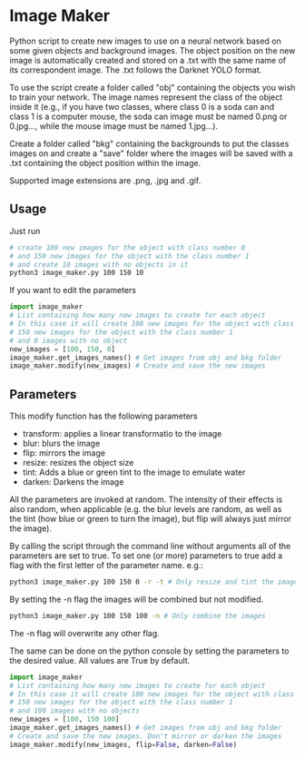 # Image Maker
Python script to create new images to use on a neural network based on some given objects and background images. The object position on the new image is automatically created and stored on a .txt with the same name of its correspondent image. The .txt follows the Darknet YOLO format.

To use the script create a folder called "obj" containing the objects you wish to train your network. The image names represent the class of the object inside it (e.g., if you have two classes, where class 0 is a soda can and class 1 is a computer mouse, the soda can image must be named 0.png or 0.jpg..., while the mouse image must be named 1.jpg...).

Create a folder called "bkg" containing the backgrounds to put the classes images on and create a "save" folder where the images will be saved with a .txt containing the object position within the image.

Supported image extensions are .png, .jpg and .gif.

## Usage
Just run 
```bash
# create 100 new images for the object with class number 0
# and 150 new images for the object with the class number 1
# and create 10 images with no objects in it
python3 image_maker.py 100 150 10
```

If you want to edit the parameters
```python
import image_maker
# List containing how many new images to create for each object
# In this case it will create 100 new images for the object with class number 0,
# 150 new images for the object with the class number 1
# and 0 images with no object
new_images = [100, 150, 0] 
image_maker.get_images_names() # Get images from obj and bkg folder
image_maker.modify(new_images) # Create and save the new images
```

## Parameters
This modify function has the following parameters

* transform: applies a linear transformatio to the image
* blur: blurs the image
* flip: mirrors the image
* resize: resizes the object size
* tint: Adds a blue or green tint to the image to emulate water
* darken: Darkens the image

All the parameters are invoked at random. The intensity of their effects is also random, when applicable (e.g. the blur levels are random, as well as the tint (how blue or green to turn the image), but flip will always just mirror the image).

By calling the script through the command line without arguments all of the parameters are set to true.
To set one (or more) parameters to true add a flag with the first letter of the parameter name. e.g.:

```bash
python3 image_maker.py 100 150 0 -r -t # Only resize and tint the image
```
By setting the -n flag the images will be combined but not modified.

```bash
python3 image_maker.py 100 150 100 -n # Only combine the images
```

The -n flag will overwrite any other flag.

The same can be done on the python console by setting the parameters to the desired value. All values are True by default.

```python
import image_maker
# List containing how many new images to create for each object
# In this case it will create 100 new images for the object with class number 0,
# 150 new images for the object with the class number 1
# and 100 images with no objects
new_images = [100, 150 100] 
image_maker.get_images_names() # Get images from obj and bkg folder
# Create and save the new images. Don't mirror or darken the images
image_maker.modify(new_images, flip=False, darken=False) 
```